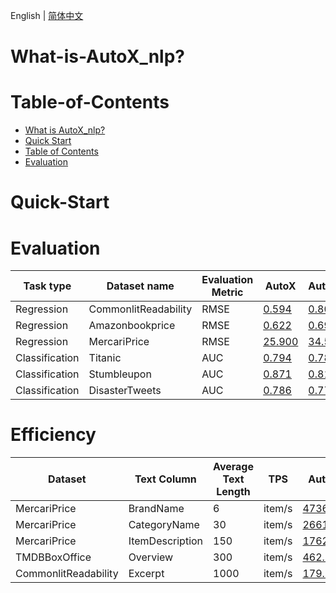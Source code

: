 English | [简体中文](./README.md)

# What-is-AutoX_nlp?


# Table-of-Contents
<!-- TOC -->

- [What is AutoX_nlp?](#What-is-AutoX_nlp?)
- [Quick Start](#Quick-Start)
- [Table of Contents](#Table-of-Contents)
- [Evaluation](#Evaluation)

<!-- /TOC -->

# Quick-Start

# Evaluation
| Task type      | Dataset name         | Evaluation Metric | AutoX                                                                                                                                 | AutoGluon                                                                                            | H2o                                                                                                   |
|----------------|----------------------|-------------------|---------------------------------------------------------------------------------------------------------------------------------------|------------------------------------------------------------------------------------------------------|-------------------------------------------------------------------------------------------------------|
| Regression     | CommonlitReadability | RMSE              | [0.594](https://github.com/4paradigm/AutoX/blob/master/autox/autox_nlp/demo/CommonlitReadability/commonlit-readability-auto3ml.ipynb) | [0.804](https://www.kaggle.com/code/hengwdai/commonlit-readability-autogluon)                        | [0.998](https://www.kaggle.com/code/hengwdai/commonlit-readability-h2o)                               |
| Regression     | Amazonbookprice      | RMSE              | [0.622](https://github.com/4paradigm/AutoX/blob/master/autox/autox_nlp/demo/amazon-book-price/autox.ipynb)                            | [0.697](https://www.kaggle.com/hengwdai/amazon-book-price-autogluon)                                 | [0.705](https://www.kaggle.com/code/hengwdai/amazon-book-price-h2o/)                                  |
| Regression     | MercariPrice         | RMSE              | [25.900](https://github.com/4paradigm/AutoX/blob/master/autox/autox_nlp/demo/MercariPrice/mercariprice-auto3ml.ipynb)                 | [34.500](https://www.kaggle.com/code/hengwdai/mercariprice-autogluon)                                | [32.910](https://www.kaggle.com/code/hengwdai/mercariprice-h2o)                                       |
| Classification | Titanic              | AUC               | [0.794](https://github.com/4paradigm/AutoX/blob/master/autox/autox_nlp/demo/Titanic/titanic-auto3ml.ipynb)                            | [0.780](https://www.kaggle.com/code/sishihara/autogluon-tabular-for-titanic)                         | [0.768](https://www.kaggle.com/code/hengwdai/titanic-solution-with-basic-h2o)                         |
| Classification | Stumbleupon          | AUC               | [0.871](https://github.com/4paradigm/AutoX/blob/master/autox/autox_nlp/demo/Stumbleupon/stumbleupon-auto3ml.ipynb)                    | [0.810](https://github.com/4paradigm/AutoX/blob/master/demo/stumbleupon/autogluon_stumbleupon.ipynb) | [0.790](https://github.com/4paradigm/AutoX/blob/master/demo/stumbleupon/h2o_kaggle_stumbleupon.ipynb) |
| Classification | DisasterTweets       | AUC               | [0.786](https://github.com/4paradigm/AutoX/blob/master/autox/autox_nlp/demo/DisasterTweets/tweeter-auto3ml.ipynb)                     | [0.779](https://www.kaggle.com/hengwdai/tweeter-autogluon)                                           | [0.721](https://www.kaggle.com/code/hengwdai/tweeter-h2o)                                             |

# Efficiency

| Dataset              | Text Column     | Average Text Length | TPS    | AutoX                                                                                                                                   | AutoGluon                                                                                                                                | H2O                                                                                                                          |
|----------------------|-----------------|---------------------|--------|-----------------------------------------------------------------------------------------------------------------------------------------|------------------------------------------------------------------------------------------------------------------------------------------|------------------------------------------------------------------------------------------------------------------------------|
| MercariPrice         | BrandName       | 6                   | item/s | [4736.42](https://github.com/4paradigm/AutoX/blob/master/autox/autox_nlp/demo/MercariPrice/Efficiency/autox_fe-6-speed.ipynb)           | [141.06](https://github.com/4paradigm/AutoX/blob/master/autox/autox_nlp/demo/MercariPrice/Efficiency/autoglueon-6-speed.ipynb)           | [1940.45](https://github.com/4paradigm/AutoX/blob/master/autox/autox_nlp/demo/MercariPrice/Efficiency/h2o-6-speed.ipynb)     |
| MercariPrice         | CategoryName    | 30                  | item/s | [2661.58](https://github.com/4paradigm/AutoX/blob/master/autox/autox_nlp/demo/MercariPrice/Efficiency/autox_fe-30-speed.ipynb)          | [143.82](https://github.com/4paradigm/AutoX/blob/master/autox/autox_nlp/demo/MercariPrice/Efficiency/autoglueon-30-speed.ipynb)          | [1420.02](https://github.com/4paradigm/AutoX/blob/master/autox/autox_nlp/demo/MercariPrice/Efficiency/h2o-30-speed.ipynb)    |
| MercariPrice         | ItemDescription | 150                 | item/s | [1762.78](https://github.com/4paradigm/AutoX/blob/master/autox/autox_nlp/demo/MercariPrice/Efficiency/autox_fe-150-speed.ipynb)         | [125.41](https://github.com/4paradigm/AutoX/blob/master/autox/autox_nlp/demo/MercariPrice/Efficiency/autoglueon-150-speed.ipynb)         | [353.14](https://github.com/4paradigm/AutoX/blob/master/autox/autox_nlp/demo/MercariPrice/Efficiency/h2o-150-speed.ipynb)    |
| TMDBBoxOffice        | Overview        | 300                 | item/s | [462.96](https://github.com/4paradigm/AutoX/blob/master/autox/autox_nlp/demo/TMDBBoxOffice/Efficiency/autox_fe-300-speed.ipynb)         | [20.40](https://github.com/4paradigm/AutoX/blob/master/autox/autox_nlp/demo/TMDBBoxOffice/Efficiency/autoglueon-300-speed.ipynb)         | [194.55](https://github.com/4paradigm/AutoX/blob/master/autox/autox_nlp/demo/TMDBBoxOffice/Efficiency/h2o-300-speed.ipynb)   |
| CommonlitReadability | Excerpt         | 1000                | item/s | [179.15](https://github.com/4paradigm/AutoX/blob/master/autox/autox_nlp/demo/CommonlitReadability/Efficiency/autox_fe-1000-speed.ipynb) | [18.59](https://github.com/4paradigm/AutoX/blob/master/autox/autox_nlp/demo/CommonlitReadability/Efficiency/autoglueon-1000-speed.ipynb) | [58.46](https://github.com/4paradigm/AutoX/blob/master/autox/autox_nlp/demo/CommonlitReadability/Efficiency/h2o-speed.ipynb) |
